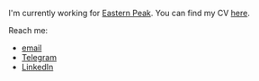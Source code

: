 I'm currently working for [Eastern Peak](https://easternpeak.com/). You can find my CV [here](https://docs.google.com/document/d/14YWIWuwvwuLKm4gViF2iv3aW4Huy8ciUOvLErNgs79E/edit?usp=sharing).


Reach me:
- [email](mailto:dimazuien@gmail.com)
- [Telegram](https://t.me/dimazuien)
- [LinkedIn](https://www.linkedin.com/in/dimazuien/)
